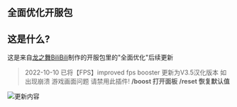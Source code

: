 ## 全面优化开服包

## 这是什么?
这是来自[龙之舞BiliBili](https://space.bilibili.com/17939478)制作的开服包里的"全面优化"后续更新

>2022-10-10
已将【FPS】improved fps booster 更新为V3.5汉化版本
如出现崩溃 游戏画面问题 请禁用此插件!
**/boost 打开面板**
**/reset 恢复默认值**

![更新内容](https://github.com/Niko1331/FpsBooster-pack/blob/main/test.png?raw=true)
